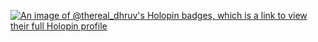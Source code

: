 [![An image of @thereal_dhruv's Holopin badges, which is a link to view their full Holopin profile](https://holopin.me/thereal_dhruv)](https://holopin.io/@thereal_dhruv)

<!--
**therealdhrxv/therealdhrxv** is a ✨ _special_ ✨ repository because its `README.md` (this file) appears on your GitHub profile.

Here are some ideas to get you started:

- 🔭 I’m currently working on ...
- 🌱 I’m currently learning ...
- 👯 I’m looking to collaborate on ...
- 🤔 I’m looking for help with ...
- 💬 Ask me about ...
- 📫 How to reach me: ...
- 😄 Pronouns: ...
- ⚡ Fun fact: ...
-->

